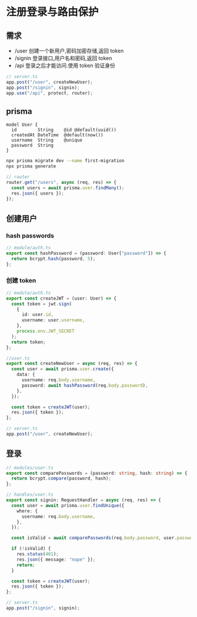 # 注册登录与路由保护

## 需求

- /user 创建一个新用户,密码加密存储,返回 token
- /signin 登录接口,用户名和密码,返回 token
- /api 登录之后才能访问.使用 token 验证身份

```ts
// server.ts
app.post("/user", createNewUser);
app.post("/signin", signin);
app.use("/api", protect, router);
```

## prisma

```prisma
model User {
  id        String    @id @default(uuid())
  createdAt DateTime  @default(now())
  username  String    @unique
  password  String
}
```

```bash
npx prisma migrate dev --name first-migration
npx prisma generate
```

```ts
// router
router.get("/users", async (req, res) => {
  const users = await prisma.user.findMany();
  res.json({ users });
});
```

## 创建用户

### hash passwords

```ts
// module/auth.ts
export const hashPassword = (password: User["password"]) => {
  return bcrypt.hash(password, 5);
};
```

### 创建 token

```ts
// module/auth.ts
export const createJWT = (user: User) => {
  const token = jwt.sign(
    {
      id: user.id,
      username: user.username,
    },
    process.env.JWT_SECRET
  );
  return token;
};
```

```ts
//user.ts
export const createNewUser = async (req, res) => {
  const user = await prisma.user.create({
    data: {
      username: req.body.username,
      password: await hashPassword(req.body.password),
    },
  });

  const token = createJWT(user);
  res.json({ token });
};
```

```ts
// server.ts
app.post("/user", createNewUser);
```

## 登录

```ts
// modules/user.ts
export const comparePasswords = (password: string, hash: string) => {
  return bcrypt.compare(password, hash);
};
```

```ts
// handles/user.ts
export const signin: RequestHandler = async (req, res) => {
  const user = await prisma.user.findUnique({
    where: {
      username: req.body.username,
    },
  });

  const isValid = await comparePasswords(req.body.password, user.password);

  if (!isValid) {
    res.status(401);
    res.json({ message: "nope" });
    return;
  }

  const token = createJWT(user);
  res.json({ token });
};
```

```ts
// server.ts
app.post("/signin", signin);
```
